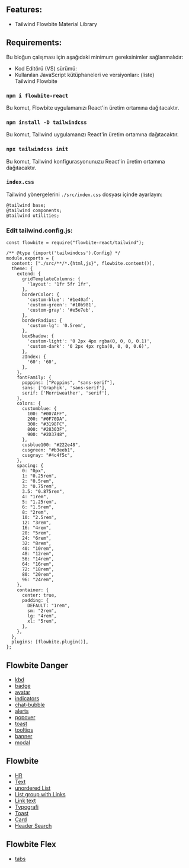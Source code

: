## Features:
- Tailwind Flowbite Material Library

## Requirements:
Bu bloğun çalışması için aşağıdaki minimum gereksinimler sağlanmalıdır:

- Kod Editörü (VS) sürümü: 
- Kullanılan JavaScript kütüphaneleri ve versiyonları: (liste)\
Tailwind Flowbite


### `npm i flowbite-react`

Bu komut, Flowbite uygulamanızı React'in üretim ortamına dağıtacaktır.

### `npm install -D tailwindcss`

Bu komut, Tailwind uygulamanızı React'in üretim ortamına dağıtacaktır.

### `npx tailwindcss init`

Bu komut, Tailwind konfigurasyonunuzu React'in üretim ortamına dağıtacaktır.

### `index.css`

Tailwind yönergelerini ```./src/index.css``` dosyası içinde ayarlayın:
```
@tailwind base;
@tailwind components;
@tailwind utilities;
```

### Edit tailwind.config.js: 

```
const flowbite = require("flowbite-react/tailwind");

/** @type {import('tailwindcss').Config} */
module.exports = {
  content: ["./src/**/*.{html,js}", flowbite.content()],
  theme: {
    extend: {
      gridTemplateColumns: {
        'layout': '1fr 5fr 1fr',
      },
      borderColor: {
        'custom-blue': '#1e40af',
        'custom-green': '#10b981',
        'custom-gray': '#e5e7eb',
      },
      borderRadius: {
        'custom-lg': '0.5rem',
      },
      boxShadow: {
        'custom-light': '0 2px 4px rgba(0, 0, 0, 0.1)',
        'custom-dark': '0 2px 4px rgba(0, 0, 0, 0.6)',
      },
      zIndex: {
        '60': '60',
      },
    },
    fontFamily: {
      poppins: ["Poppins", "sans-serif"],
      sans: ['Graphik', 'sans-serif'],
      serif: ['Merriweather', 'serif'],
    },
    colors: {
      customblue: {
        100: "#007AFF",
        200: "#0F70DA",
        300: "#3198FC",
        800: "#28303F",
        900: "#2D3748",
      },
      cusblue100: "#222e48",
      cusgreen: "#b3eeb1",
      cusgray: "#4c4f5c",
    },
    spacing: {
      0: "0px",
      1: "0.25rem",
      2: "0.5rem",
      3: "0.75rem",
      3.5: "0.875rem",
      4: "1rem",
      5: "1.25rem",
      6: "1.5rem",
      8: "2rem",
      10: "2.5rem",
      12: "3rem",
      16: "4rem",
      20: "5rem",
      24: "6rem",
      32: "8rem",
      40: "10rem",
      48: "12rem",
      56: "14rem",
      64: "16rem",
      72: "18rem",
      80: "20rem",
      96: "24rem",
    },
    container: {
      center: true,
      padding: {
        DEFAULT: "1rem",
        sm: "2rem",
        lg: "4rem",
        xl: "5rem",
      },
    },
  },
  plugins: [flowbite.plugin()],
};
```

 ## Flowbite Danger

- [kbd](https://flowbite.com/docs/components/kbd/)
- [badge](https://flowbite.com/docs/components/badge/)
- [avatar](https://flowbite.com/docs/components/avatar/)
- [indicators](https://flowbite.com/docs/components/indicators/)
- [chat-bubble](https://flowbite.com/docs/components/chat-bubble/)
- [alerts](https://flowbite.com/docs/components/alerts/)
- [popover](https://flowbite.com/docs/components/popover/)
- [toast](https://flowbite.com/docs/components/toast/)
- [tooltips](https://flowbite.com/docs/components/tooltips/)
- [banner](https://flowbite.com/docs/components/banner/)
- [modal](https://flowbite.com/docs/components/modal/)

 ## Flowbite

- [HR](https://flowbite.com/docs/typography/hr/)
- [Text](https://flowbite.com/docs/typography/text/)
- [unordered List](https://flowbite.com/docs/typography/lists/)
- [List group with Links](https://flowbite.com/docs/components/list-group/)
- [Link text](https://flowbite.com/docs/typography/links/)
- [Typografi](https://flowbite.com/docs/components/typography/)
- [Toast](https://flowbite.com/docs/components/toast/)
- [Card](https://flowbite.com/docs/components/card/)
- [Header Search](https://flowbite.com/docs/forms/search-input/)

 ## Flowbite Flex

- [tabs](https://flowbite.com/docs/components/tabs/)

